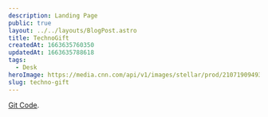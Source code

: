 ```yaml
---
description: Landing Page
public: true
layout: ../../layouts/BlogPost.astro
title: TechnoGift
createdAt: 1663635760350
updatedAt: 1663635788618
tags:
  - Desk
heroImage: https://media.cnn.com/api/v1/images/stellar/prod/210719094932-blue-yeti-lead.jpg?q=w_4032,h_2520,x_0,y_0,c_fill
slug: techno-gift
---
```



[Git Code](https://amzn.to/2LSw1Mb).


<!-- ![blue-yeti-usb-microphone_2.jpeg](/posts/blue-yeti_blue-yeti-usb-microphone-2-jpeg.jpg) -->